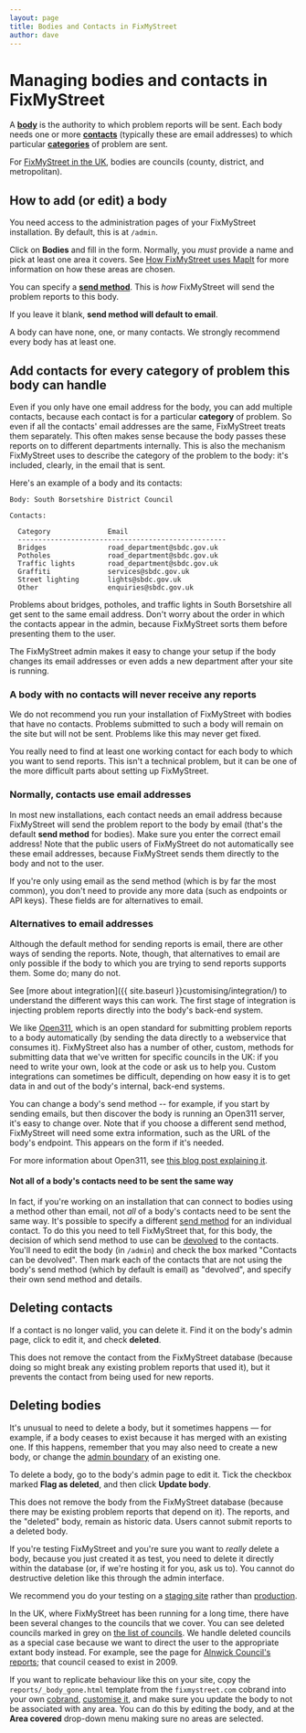 ```yaml
---
layout: page
title: Bodies and Contacts in FixMyStreet
author: dave
---
```


# Managing bodies and contacts in FixMyStreet

<p class="lead">A <strong><a href="/glossary/#body" class="glossary__link">body</a></strong> is the authority to which problem
reports will be sent. Each body needs one or more <strong><a href="{{ site.baseurl }}glossary/#contact" class="glossary__link">contacts</a></strong>
(typically these are email addresses) to which particular
<strong><a href="{{ site.baseurl }}glossary/#category" class="glossary__link">categories</a></strong> of problem are sent. </p>

For [FixMyStreet in the UK](https://www.fixmystreet.com/), bodies are councils (county, district, and metropolitan).

## How to add (or edit) a body

You need access to the administration pages of your FixMyStreet installation.
By default, this is at `/admin`.

Click on **Bodies** and fill in the form. Normally, you _must_ provide a name
and pick at least one area it covers. See [How FixMyStreet uses
MapIt](/customising/fms_and_mapit) for more information on how these areas are chosen.

You can specify a <strong><a href="{{ site.baseurl }}glossary/#send-method" class="glossary__link">send method</a></strong>. This is *how* FixMyStreet will send the
problem reports to this body.

If you leave it blank, **send method will default to email**.

A body can have none, one, or many contacts. We strongly recommend every body
has at least one.

## Add contacts for every category of problem this body can handle

Even if you only have one email address for the body, you can add multiple
contacts, because each contact is for a particular **category** of problem. So
even if all the contacts' email addresses are the same, FixMyStreet treats
them separately. This often makes sense because the body passes these reports
on to different departments internally. This is also the mechanism FixMyStreet
uses to describe the category of the problem to the body: it's included,
clearly, in the email that is sent.

Here's an example of a body and its contacts:

    Body: South Borsetshire District Council

    Contacts:

      Category              Email
      ---------------------------------------------------
      Bridges               road_department@sbdc.gov.uk
      Potholes              road_department@sbdc.gov.uk
      Traffic lights        road_department@sbdc.gov.uk
      Graffiti              services@sbdc.gov.uk
      Street lighting       lights@sbdc.gov.uk
      Other                 enquiries@sbdc.gov.uk

Problems about bridges, potholes, and traffic lights in South Borsetshire all
get sent to the same email address. Don't worry about the order in which the
contacts appear in the admin, because FixMyStreet sorts them before presenting
them to the user.

The FixMyStreet admin makes it easy to change your setup if the body changes
its email addresses or even adds a new department after your site is running.

<div class="attention-box warning">
<h3>A body with no contacts will never receive any reports</h3>
<p>
We do not recommend you run your installation of FixMyStreet with bodies that
have no contacts. Problems submitted to such a body will remain on the site
but will not be sent. Problems like this may never get fixed.
</p>
<p>
You really need to find at least one working contact for each body to which
you want to send reports. This isn't a technical problem, but it can be one of
the more difficult parts about setting up FixMyStreet.
</p>
</div>

### Normally, contacts use email addresses

In most new installations, each contact needs an email address because
FixMyStreet will send the problem report to the body by email (that's the
default **send method** for bodies). Make sure you enter the correct email
address! Note that the public users of FixMyStreet do not automatically see
these email addresses, because FixMyStreet sends them directly to the body and
not to the user.

If you're only using email as the send method (which is by far the most
common), you don't need to provide any more data (such as endpoints or API
keys). These fields are for alternatives to email.

### Alternatives to email addresses

Although the default method for sending reports is email, there are other ways
of sending the reports. Note, though, that alternatives to email are only
possible if the body to which you are trying to send reports supports them.
Some do; many do not.

See
[more about integration]({{ site.baseurl }}customising/integration/)
to understand the different ways this can work. The first stage of
integration is injecting problem reports directly into the body's back-end
system.

We like
<a href="{{ site.baseurl }}glossary/#open311" class="glossary__link">Open311</a>,
which is an open standard for
submitting problem reports to a body automatically (by sending the data
directly to a webservice that consumes it). FixMyStreet also has a number of
other, custom, methods for submitting data that we've written for specific
councils in the UK: if you need to write your own, look at the code or ask us
to help you. Custom integrations can sometimes be difficult, depending on how
easy it is to get data in and out of the body's internal, back-end systems.

You can change a body's send method -- for example, if you start by sending
emails, but then discover the body is running an Open311 server, it's easy to
change over. Note that if you choose a different send method, FixMyStreet will
need some extra information, such as the URL of the body's endpoint. This
appears on the form if it's needed.

For more information about Open311, see [this blog post explaining
it](https://www.mysociety.org/blog/open311-explained).

#### Not all of a body's contacts need to be sent the same way

In fact, if you're working on an installation that can connect to bodies using
a method other than email, not *all* of a body's contacts need to be sent the
same way. It's possible to specify a different
<a href="{{ site.baseurl }}glossary/#send-method" class="glossary__link">send method</a>
for an individual contact. To do this you need to tell FixMyStreet that, for
this body, the decision of which send method to use can be
<a href="{{site.baseurl }}glossary/#devolve" class="glossary__link">devolved</a>
to the contacts. You'll need to edit the body (in `/admin`) and check the box
marked "Contacts can be devolved". Then mark each of the contacts that are not
using the body's send method (which by default is email) as "devolved", and
specify their own send method and details.

## Deleting contacts

If a contact is no longer valid, you can delete it. Find it on the body's admin
page, click to edit it, and check **deleted**.

This does not remove the contact from the FixMyStreet database (because doing
so might break any existing problem reports that used it), but it prevents the
contact from being used for new reports.

## Deleting bodies

It's unusual to need to delete a body, but it sometimes happens &mdash; for
example, if a body ceases to exist because it has merged with an existing
one. If this happens, remember that you may also need to create a new body, or
change the
<a href="/glossary/#area" class="glossary__link">admin boundary</a>
of an existing one.

To delete a body, go to the body's admin page to edit it. Tick the checkbox
marked **Flag as deleted**, and then click **Update body**.

This does not remove the body from the FixMyStreet database (because there may
be existing problem reports that depend on it). The reports, and the "deleted"
body, remain as historic data. Users cannot submit reports to a deleted body.

<div class="attention-box warning">
  If you're testing FixMyStreet and you're sure you want to <em>really</em>
  delete a body, because you just created it as test, you need to delete it
  directly within the database (or, if we're hosting it for you, ask us to).
  You cannot do destructive deletion like this through the admin interface.
  <p>
    We recommend you do your testing on a
    <a href="/glossary/#staging" class="glossary__link">staging site</a>
    rather than
    <a href="/glossary/#production" class="glossary__link">production</a>.
  </p>
</div>

In the UK, where FixMyStreet has been running for a long time, there have
been several changes to the councils that we cover. You can see deleted councils
marked in grey on [the list of councils](https://www.fixmystreet.com/reports).
We handle deleted councils as a special case because we want to direct the user
to the appropriate extant body instead. For example, see the page for
[Alnwick Council's reports](https://www.fixmystreet.com/reports/Alnwick); that
council ceased to exist in 2009.

If you want to replicate behaviour like this on your site, copy the
`reports/_body_gone.html` template from the `fixmystreet.com` cobrand into your
own <a href="/glossary/#cobrand" class="glossary__link">cobrand</a>,
<a href="/customising/templates/">customise it</a>, and make sure you update
the body to not be associated with any area. You can do this by editing the
body, and at the **Area covered** drop-down menu making sure no areas are
selected.
